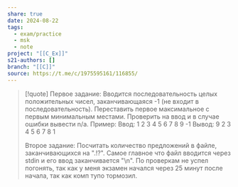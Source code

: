```yaml
---
share: true
date: 2024-08-22
tags:
  - exam/practice
  - msk
  - note
project: "[[C_Ex]]"
s21-authors: []
branch: "[[C]]"
source: https://t.me/c/1975595161/116855/
---
```


> [!quote] 
> Первое задание: Вводится последовательность целых положительных чисел, заканчивающаяся -1 (не входит в последовательность). Переставить первое максимальное с первым минимальным местами. Проверить на ввод и в случае ошибки вывести n/a.
> Пример:
> Ввод: 1 2 3 4 5 6 7 8 9 -1
> Вывод: 9 2 3 4 5 6 7 8 1
> 
> Второе задание: Посчитать количество предложений в файле, заканчивающихся на ".!?". Самое главное что файл вводится через stdin и его ввод заканчивается "\n". По проверкам не успел погонять, так как у меня экзамен начался через 25 минут после начала, так как комп тупо тормозил.
